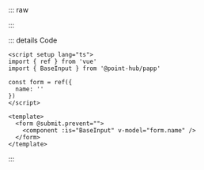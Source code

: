 ::: raw

<InputExample />

:::

::: details Code

```vue
<script setup lang="ts">
import { ref } from 'vue'
import { BaseInput } from '@point-hub/papp'

const form = ref({
  name: ''
})
</script>

<template>
  <form @submit.prevent="">
    <component :is="BaseInput" v-model="form.name" />
  </form>
</template>
```

:::
